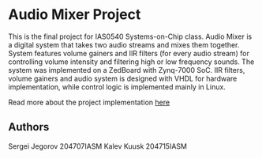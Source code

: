 # Audio Mixer Project
This is the final project for IAS0540 Systems-on-Chip class. Audio Mixer is a digital system that takes two audio streams and mixes them together.
System features volume gainers and IIR filters (for every audio stream) for controlling volume intensity and filtering high or low frequency sounds.
The system was implemented on a ZedBoard with Zynq-7000 SoC. IIR filters, volume gainers and audio system is designed with VHDL for hardware implementation,
while control logic is implemented mainly in Linux.

Read more about the project implementation [here](http://www.sejego.engineer//personal/1_audio_mixer/)

## Authors
Sergei Jegorov 204707IASM
Kalev Kuusk 204715IASM
